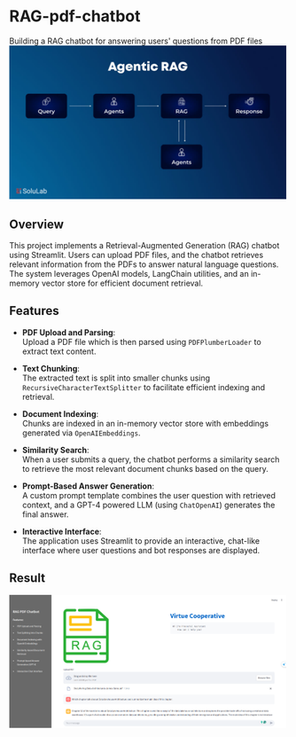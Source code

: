 # RAG-pdf-chatbot
Building a RAG chatbot for answering users' questions from PDF files
<img src="images/rag.jpg" width="500">

## Overview
This project implements a Retrieval-Augmented Generation (RAG) chatbot using Streamlit. Users can upload PDF files, and the chatbot retrieves relevant information from the PDFs to answer natural language questions. The system leverages OpenAI models, LangChain utilities, and an in-memory vector store for efficient document retrieval.

## Features
- **PDF Upload and Parsing**:  
  Upload a PDF file which is then parsed using `PDFPlumberLoader` to extract text content.

- **Text Chunking**:  
  The extracted text is split into smaller chunks using `RecursiveCharacterTextSplitter` to facilitate efficient indexing and retrieval.

- **Document Indexing**:  
  Chunks are indexed in an in-memory vector store with embeddings generated via `OpenAIEmbeddings`.

- **Similarity Search**:  
  When a user submits a query, the chatbot performs a similarity search to retrieve the most relevant document chunks based on the query.

- **Prompt-Based Answer Generation**:  
  A custom prompt template combines the user question with retrieved context, and a GPT-4 powered LLM (using `ChatOpenAI`) generates the final answer.

- **Interactive Interface**:  
  The application uses Streamlit to provide an interactive, chat-like interface where user questions and bot responses are displayed.

## Result
<img src="images/result.png" width="500">



